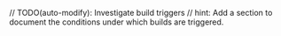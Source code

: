 // TODO(auto-modify): Investigate build triggers
// hint: Add a section to document the conditions under which builds are triggered.

